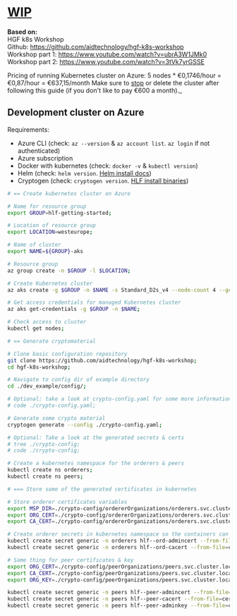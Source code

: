 # [WIP](https://youtu.be/ubrA3W1JMk0?t=2093)

**Based on:**  
HGF k8s Workshop  
Github: https://github.com/aidtechnology/hgf-k8s-workshop  
Workshop part 1: https://www.youtube.com/watch?v=ubrA3W1JMk0  
Workshop part 2: https://www.youtube.com/watch?v=3tVk7yrGSSE

Pricing of running Kubernetes cluster on Azure:
5 nodes * €0,1746/hour = €0,87/hour = €637,15/month
Make sure to [stop](https://docs.microsoft.com/nl-nl/azure/aks/start-stop-cluster) or delete the cluster after following this guide (if you don't like to pay €600 a month)._

## Development cluster on Azure

Requirements:
- Azure CLI (check: `az --version` & `az account list`. `az login` if not authenticated)
- Azure subscription 
- Docker with kubernetes (check: `docker -v` & `kubectl version`)
- Helm (check: `helm version`. [Helm install docs](https://helm.sh/docs/intro/install/))
- Cryptogen (check: `cryptogen version`. [HLF install binaries](https://hyperledger-fabric.readthedocs.io/en/release-2.2/install.html))

```bash
# == Create kubernetes cluster on Azure

# Name for resource group
export GROUP=hlf-getting-started;

# Location of resource group
export LOCATION=westeurope;

# Name of cluster
export NAME=${GROUP}-aks

# Resource group
az group create -n $GROUP -l $LOCATION;

# Create Kubernetes cluster
az aks create -g $GROUP -n $NAME -s Standard_D2s_v4 --node-count 4 --generate-ssh-keys;

# Get access credentials for managed Kubernetes cluster
az aks get-credentials -g $GROUP -n $NAME;

# Check access to cluster
kubectl get nodes;

# == Generate cryptomaterial

# Clone basic configuration repository
git clone https://github.com/aidtechnology/hgf-k8s-workshop;
cd hgf-k8s-workshop;

# Navigate to config dir of example directory
cd ./dev_example/config/;

# Optional: take a look at crypto-config.yaml for some more information. You will recognize stuff later on.
# code ./crypto-config.yaml;

# Generate some crypto material 
cryptogen generate --config ./crypto-config.yaml;

# Optional: Take a look at the generated secrets & certs 
# tree ./crypto-config;
# code ./crypto-config;

# Create a kubernetes namespace for the orderers & peers
kubectl create ns orderers;
kubectl create ns peers;

# === Store some of the generated certificates in kubernetes

# Store orderer certificates variables
export MSP_DIR=./crypto-config/ordererOrganizations/orderers.svc.cluster.local/users/Admin@orderers.svc.cluster.local/msp/;
export ORG_CERT=./crypto-config/ordererOrganizations/orderers.svc.cluster.local/users/Admin@orderers.svc.cluster.local/msp/admincerts/Admin@orderers.svc.cluster.local-cert.pem;
export CA_CERT=./crypto-config/ordererOrganizations/orderers.svc.cluster.local/users/Admin@orderers.svc.cluster.local/msp/cacerts/ca.orderers.svc.cluster.local-cert.pem;

# Create orderer secrets in kubernetes namespace so the containers can access it
kubectl create secret generic -n orderers hlf--ord-admincert --from-file=cert.pem=$ORG_CERT;
kubectl create secret generic -n orderers hlf--ord-cacert --from-file=cert.pem=$CA_CERT;

# Same thing for peer certificates & key
export ORG_CERT=./crypto-config/peerOrganizations/peers.svc.cluster.local/users/Admin@peers.svc.cluster.local/msp/admincerts/Admin@peers.svc.cluster.local-cert.pem;
export CA_CERT=./crypto-config/peerOrganizations/peers.svc.cluster.local/users/Admin@peers.svc.cluster.local/msp/cacerts/ca.peers.svc.cluster.local-cert.pem;
export ORG_KEY=./crypto-config/peerOrganizations/peers.svc.cluster.local/users/Admin@peers.svc.cluster.local/msp/keystore/priv_sk;

kubectl create secret generic -n peers hlf--peer-admincert --from-file=cert.pem=$ORG_CERT;
kubectl create secret generic -n peers hlf--peer-cacert --from-file=cert.pem=$CA_CERT;
kubectl create secret generic -n peers hlf--peer-adminkey --from-file=cert.pem=$ORG_KEY;





```
